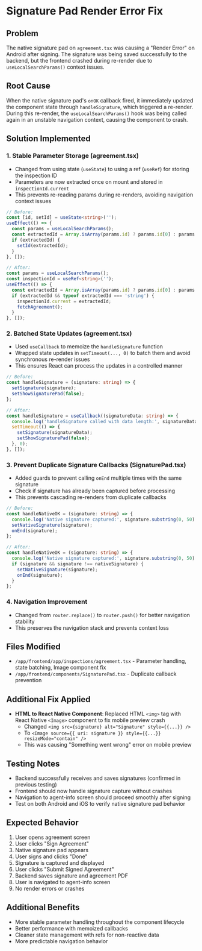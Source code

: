 # Signature Pad Render Error Fix

## Problem
The native signature pad on `agreement.tsx` was causing a "Render Error" on Android after signing. The signature was being saved successfully to the backend, but the frontend crashed during re-render due to `useLocalSearchParams()` context issues.

## Root Cause
When the native signature pad's `onOK` callback fired, it immediately updated the component state through `handleSignature`, which triggered a re-render. During this re-render, the `useLocalSearchParams()` hook was being called again in an unstable navigation context, causing the component to crash.

## Solution Implemented

### 1. Stable Parameter Storage (agreement.tsx)
- Changed from using state (`useState`) to using a ref (`useRef`) for storing the inspection ID
- Parameters are now extracted once on mount and stored in `inspectionId.current`
- This prevents re-reading params during re-renders, avoiding navigation context issues

```typescript
// Before:
const [id, setId] = useState<string>('');
useEffect(() => {
  const params = useLocalSearchParams();
  const extractedId = Array.isArray(params.id) ? params.id[0] : params.id;
  if (extractedId) {
    setId(extractedId);
  }
}, []);

// After:
const params = useLocalSearchParams();
const inspectionId = useRef<string>('');
useEffect(() => {
  const extractedId = Array.isArray(params.id) ? params.id[0] : params.id;
  if (extractedId && typeof extractedId === 'string') {
    inspectionId.current = extractedId;
    fetchAgreement();
  }
}, []);
```

### 2. Batched State Updates (agreement.tsx)
- Used `useCallback` to memoize the `handleSignature` function
- Wrapped state updates in `setTimeout(..., 0)` to batch them and avoid synchronous re-render issues
- This ensures React can process the updates in a controlled manner

```typescript
// Before:
const handleSignature = (signature: string) => {
  setSignature(signature);
  setShowSignaturePad(false);
};

// After:
const handleSignature = useCallback((signatureData: string) => {
  console.log('handleSignature called with data length:', signatureData.length);
  setTimeout(() => {
    setSignature(signatureData);
    setShowSignaturePad(false);
  }, 0);
}, []);
```

### 3. Prevent Duplicate Signature Callbacks (SignaturePad.tsx)
- Added guards to prevent calling `onEnd` multiple times with the same signature
- Check if signature has already been captured before processing
- This prevents cascading re-renders from duplicate callbacks

```typescript
// Before:
const handleNativeOK = (signature: string) => {
  console.log('Native signature captured:', signature.substring(0, 50) + '...');
  setNativeSignature(signature);
  onEnd(signature);
};

// After:
const handleNativeOK = (signature: string) => {
  console.log('Native signature captured:', signature.substring(0, 50) + '...');
  if (signature && signature !== nativeSignature) {
    setNativeSignature(signature);
    onEnd(signature);
  }
};
```

### 4. Navigation Improvement
- Changed from `router.replace()` to `router.push()` for better navigation stability
- This preserves the navigation stack and prevents context loss

## Files Modified
- `/app/frontend/app/inspections/agreement.tsx` - Parameter handling, state batching, Image component fix
- `/app/frontend/components/SignaturePad.tsx` - Duplicate callback prevention

## Additional Fix Applied
- **HTML to React Native Component**: Replaced HTML `<img>` tag with React Native `<Image>` component to fix mobile preview crash
  - Changed `<img src={signature} alt="Signature" style={{...}} />` 
  - To `<Image source={{ uri: signature }} style={{...}} resizeMode="contain" />`
  - This was causing "Something went wrong" error on mobile preview

## Testing Notes
- Backend successfully receives and saves signatures (confirmed in previous testing)
- Frontend should now handle signature capture without crashes
- Navigation to agent-info screen should proceed smoothly after signing
- Test on both Android and iOS to verify native signature pad behavior

## Expected Behavior
1. User opens agreement screen
2. User clicks "Sign Agreement"
3. Native signature pad appears
4. User signs and clicks "Done"
5. Signature is captured and displayed
6. User clicks "Submit Signed Agreement"
7. Backend saves signature and agreement PDF
8. User is navigated to agent-info screen
9. No render errors or crashes

## Additional Benefits
- More stable parameter handling throughout the component lifecycle
- Better performance with memoized callbacks
- Cleaner state management with refs for non-reactive data
- More predictable navigation behavior
